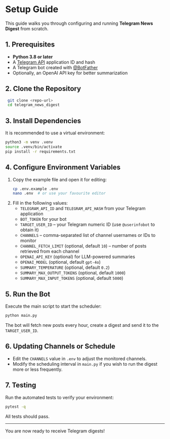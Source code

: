 # Setup Guide

This guide walks you through configuring and running **Telegram News Digest** from scratch.

## 1. Prerequisites
- **Python 3.8 or later**
- A [Telegram API](https://my.telegram.org/) application ID and hash
- A Telegram bot created with [@BotFather](https://t.me/BotFather)
- Optionally, an OpenAI API key for better summarization

## 2. Clone the Repository
```bash
 git clone <repo-url>
 cd telegram_news_digest
```

## 3. Install Dependencies
It is recommended to use a virtual environment:
```bash
python3 -m venv .venv
source .venv/bin/activate
pip install -r requirements.txt
```

## 4. Configure Environment Variables
1. Copy the example file and open it for editing:
   ```bash
   cp .env.example .env
   nano .env  # or use your favourite editor
   ```
2. Fill in the following values:
   - `TELEGRAM_API_ID` and `TELEGRAM_API_HASH` from your Telegram application
   - `BOT_TOKEN` for your bot
   - `TARGET_USER_ID` – your Telegram numeric ID (use `@userinfobot` to obtain it)
   - `CHANNELS` – comma-separated list of channel usernames or IDs to monitor
   - `CHANNEL_FETCH_LIMIT` (optional, default `10`) – number of posts retrieved from each channel
   - `OPENAI_API_KEY` (optional) for LLM-powered summaries
   - `OPENAI_MODEL` (optional, default `gpt-4o`)
   - `SUMMARY_TEMPERATURE` (optional, default `0.2`)
   - `SUMMARY_MAX_OUTPUT_TOKENS` (optional, default `1000`)
   - `SUMMARY_MAX_INPUT_TOKENS` (optional, default `5000`)

## 5. Run the Bot
Execute the main script to start the scheduler:
```bash
python main.py
```
The bot will fetch new posts every hour, create a digest and send it to the `TARGET_USER_ID`.

## 6. Updating Channels or Schedule
- Edit the `CHANNELS` value in `.env` to adjust the monitored channels.
- Modify the scheduling interval in `main.py` if you wish to run the digest more or less frequently.

## 7. Testing
Run the automated tests to verify your environment:
```bash
pytest -q
```
All tests should pass.

---
You are now ready to receive Telegram digests!

